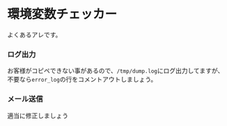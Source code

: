 環境変数チェッカー
=================

よくあるアレです。

### ログ出力

お客様がコピペできない事があるので、`/tmp/dump.log`にログ出力してますが、
不要なら`error_log`の行をコメントアウトしましょう。

### メール送信

適当に修正しましょう

